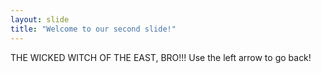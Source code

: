 ```yaml
---
layout: slide
title: "Welcome to our second slide!"
---
```

THE WICKED WITCH OF THE EAST, BRO!!!
Use the left arrow to go back!
